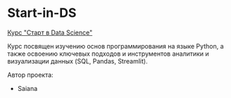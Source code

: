 # Start-in-DS
[Курс "Cтарт в Data Science"](https://stepik.org/course/194633])

Курс посвящен изучению основ программирования на языке Python, а также освоению ключевых подходов и инструментов аналитики и визуализации данных (SQL, Pandas, Streamlit). 

Автор проекта:
  - Saiana
